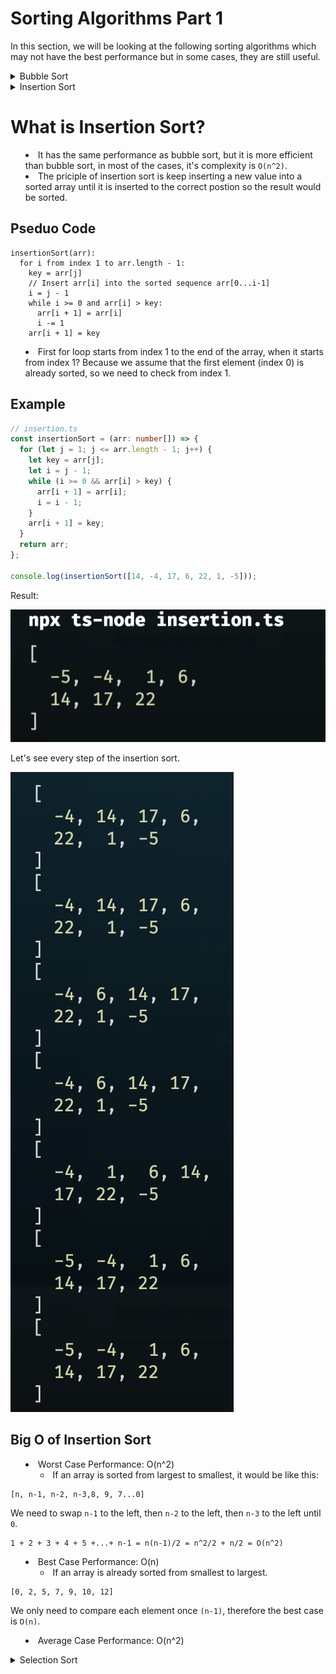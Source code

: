 # Sorting Algorithms Part 1

In this section, we will be looking at the following sorting algorithms which may not have the best performance but in some cases, they are still useful.

<details>
  <summary> Bubble Sort </summary>
  
  # Bubble Sort

- It compares adjacent elements and swaps them if they are not in the intended order.
- "Bubble Sort" is not a good sorting algorithm, in modern programming languages its primarily used for educational purposes.

```text
Original order is : [5, 2, 6, 1, 4]

First round: Push the smallest number 1 to the left.
- 1    5 2 6 4

Second round: Push the second smallest number 2 to the left.
- 1 2   5 6 4

Third round: Push the third smallest number 4 to the left.
- 1 2 4   5 6

Fourth round: Push the fourth smallest number 5 to the left.
- 1 2 4 5   6

Fifth round: Completed sorting.
- 1 2 4 5 6
```

## Pseduo Code

```text
bubbleSort(a):
  for i from 0 to a.length - 2(inclusive):
    for j from a.length - 1 to i + 1(inclusive):
      if a[j] < a[j - 1]:
        exchange a[j] with a[j - 1]
```

The outer loop runs from index 0 to the length of the array - 2, i.e. [5, 2, 6, 1, 4], the outer loop will run from **index 0 (5) to index 3 (1)**, since we don't need to execute the last one, therefore we need to subtract 2 from the length of the array.

The inner loop runs from the last index of the array (j), and it has to compare with the previous index (array - 1) all the way to the index of i + 1.

## Example

```ts
// bubbleSort.ts
const bubbleSort = (arr: number[]) => {
  for (let i = 0; i <= arr.length - 2; i++) {
    for (let j = arr.length - 1; j >= i + 1; j--) {
      if (arr[j] < arr[j - 1]) {
        // swap
        let temp = arr[j];
        arr[j] = arr[j - 1];
        arr[j - 1] = temp;
      }
    }
  }
  console.log(arr);
};

bubbleSort([2, 9, 12, 3, 5, 7, 10]);
```

Result:

![bubbleSort](./assets/bubbleSortResult.png)

Let's give a large array and see how long it takes to sort it.

```ts
const bubbleSort = (arr: number[]) => {
  let step = 0;
  for (let i = 0; i <= arr.length - 2; i++) {
    for (let j = arr.length - 1; j >= i + 1; j--) {
      if (arr[j] < arr[j - 1]) {
        // swap
        let temp = arr[j];
        arr[j] = arr[j - 1];
        arr[j - 1] = temp;
        step++;
      }
    }
  }
  console.log(`It took ${step} to complete this bubble sort.`);
  console.log(arr);
};

// Make a large array
let largeArr: number[] = [];

for (let i = 0; i < 100; i++) {
  largeArr.push(Math.floor(Math.random() * 100));
}

bubbleSort(largeArr);
```

Result:

![bubbleSortLargeArr](./assets/largeArr.png)

## Big O of Bubble Sort

- Worst case: O(n^2)
  - From smallest to largest or from largest to smallest and the numbers are totally random.

```text
[n, n-1, n-2,...4, 3, 2, 1]
[1, n, n-1, n-2,...4, 3, 2]
[1, 2, n, n-1, n-2,...4, 3]
[1, 2, 3, n, n-1, n-2,...4]
[1, 2, 3, 4,...,n-2, n-1, n]
```

From example above, we know that we need to take `(n-1) + (n-2) + (n-3) +...+(n-n)`, which is `n(n-1)/2`, therefore the worst case is `O(n^2)`.

- Best case: O(n)
  - If the array is already or almost sorted **from smallest to largest**, then we only need to compare each element once.

```ts
const bubbleSort = (arr: number[]) => {
  for (let i = 0; i <= arr.length - 2; i++) {
    let isSwapped = false;
    for (let j = arr.length - 1; j >= i + 1; j--) {
      if (arr[j] < arr[j - 1]) {
        // swap
        let temp = arr[j];
        arr[j] = arr[j - 1];
        arr[j - 1] = temp;
        isSwapped = true;
      }
    }
    // If there is no swap, then break the loop
    if (!isSwapped) {
      break;
    }
  }
  console.log(arr);
};

bubbleSort([2, 5, 7, 9, 10, 12, 3]);
```

Since this is a nearly sorted array, we only need to compare each element once (loop at least once), therefore the best case is `O(n)`.

> Resource
> [Javascript Freecodecamp Algorithm #31: Implement Bubble Sort](https://www.youtube.com/watch?v=IAeLoGzU4RE)

</details>

<details>
  <summary>Insertion Sort<summary>

# What is Insertion Sort?

- It has the same performance as bubble sort, but it is more efficient than bubble sort, in most of the cases, it's complexity is `O(n^2)`.
- The priciple of insertion sort is keep inserting a new value into a sorted array until it is inserted to the correct postion so the result would be sorted.

## Pseduo Code

```text
insertionSort(arr):
  for i from index 1 to arr.length - 1:
    key = arr[j]
    // Insert arr[i] into the sorted sequence arr[0...i-1]
    i = j - 1
    while i >= 0 and arr[i] > key:
      arr[i + 1] = arr[i]
      i -= 1
    arr[i + 1] = key
```

- First for loop starts from index 1 to the end of the array, when it starts from index 1? Because we assume that the first element (index 0) is already sorted, so we need to check from index 1.

## Example

```ts
// insertion.ts
const insertionSort = (arr: number[]) => {
  for (let j = 1; j <= arr.length - 1; j++) {
    let key = arr[j];
    let i = j - 1;
    while (i >= 0 && arr[i] > key) {
      arr[i + 1] = arr[i];
      i = i - 1;
    }
    arr[i + 1] = key;
  }
  return arr;
};

console.log(insertionSort([14, -4, 17, 6, 22, 1, -5]));
```

Result:

![insertionSort](./assets/insertionResult.png)

Let's see every step of the insertion sort.

![steps](./assets/everyStepsOfinsertion.png)

## Big O of Insertion Sort

- Worst Case Performance: O(n^2)
  - If an array is sorted from largest to smallest, it would be like this:

```text
[n, n-1, n-2, n-3,8, 9, 7...0]
```

We need to swap `n-1` to the left, then `n-2` to the left, then `n-3` to the left until `0`.

```text
1 + 2 + 3 + 4 + 5 +...+ n-1 = n(n-1)/2 = n^2/2 + n/2 = O(n^2)
```

- Best Case Performance: O(n)
  - If an array is already sorted from smallest to largest.

```text
[0, 2, 5, 7, 9, 10, 12]
```

We only need to compare each element once `(n-1)`, therefore the best case is `O(n)`.

- Average Case Performance: O(n^2)

</details>

<details>
<summary>Selection Sort</summary>

# What is Selection Sort?

- Select the smallest element from the unsorted array and swap it with the first element of the unsorted array.

</details>

